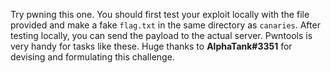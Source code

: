 Try pwning this one. You should first test your exploit locally with the file provided and make a fake `flag.txt` in the same directory as `canaries`. After testing locally, you can send the payload to the actual server. Pwntools is very handy for tasks like these. Huge thanks to **AlphaTank#3351** for devising and formulating this challenge.

